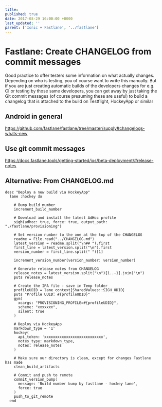 ```yaml
---
title: 
published: true
date: 2017-08-29 16:00:00 +0000
last_updated: ''
parent: ['Ionic + Fastlane', '../fastlane']
---
```

# Fastlane: Create CHANGELOG from commit messages

Good practice to offer testers some information on what actually changes. Depending on who is testing, you of course want to write this manually. But if you are just creating automatic builds of the developers changes for e.g. CI or testing by those same developers, you can get away by just taking the Git commit messages (of course presuming these are useful) to build a changelog that is attached to the build on Testflight, HockeyApp or similar


## Android in general

https://github.com/fastlane/fastlane/tree/master/supply#changelogs-whats-new


## Use git commit messages

https://docs.fastlane.tools/getting-started/ios/beta-deployment/#release-notes


## Alternative: From CHANGELOG.md

```
desc "Deploy a new build via HockeyApp"
  lane :hockey do

    # Bump build number
    increment_build_number

    # Download and install the latest AdHoc profile
    sigh(adhoc: true, force: true, output_path: "./fastlane/provisioning")

    # Set version number to the one at the top of the CHANGELOG
    readme = File.read("../CHANGELOG.md")
    latest_version = readme.split("\n## ").first
    first_line = latest_version.split("\n").first
    version_number = first_line.split(" ")[1]

    increment_version_number(version_number: version_number)

    # Generate release notes from CHANGELOG
    release_notes = latest_version.split("\n")[1..-1].join("\n")
    puts release_notes

    # Create the IPA file - save in Temp folder
    profileUDID = lane_context[SharedValues::SIGH_UDID]
    puts "Profile UUID: #{profileUDID}"
    gym(
      xcargs: "PROVISIONING_PROFILE=#{profileUDID}",
      scheme: "xxxxxxx",
      silent: true
    )

    # Deploy via HockeyApp
    markdown_type = '1'
    hockey(
      api_token: 'xxxxxxxxxxxxxxxxxxxxxxxxxxx',
      notes_type: markdown_type,
      notes: release_notes
    )

    # Make sure our directory is clean, except for changes Fastlane has made
    clean_build_artifacts

    # Commit and push to remote
    commit_version_bump(
      message: 'Build number bump by fastlane - hockey lane',
      force: true
    )
    push_to_git_remote
  end
```